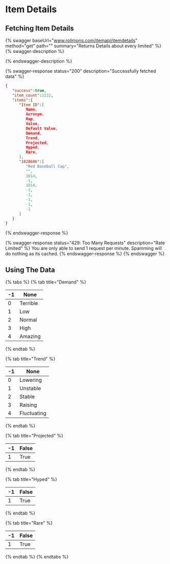 # Item Details

## Fetching Item Details

{% swagger baseUrl="www.rolimons.com/itemapi/itemdetails" method="get" path="" summary="Returns Details about every limited" %}
{% swagger-description %}

{% endswagger-description %}

{% swagger-response status="200" description="Successfully fetched data" %}
```json
{
   "success":true,
   "item_count":2222,
   "items":{
      "Item ID":[
         Name,
         Acronym,
         Rap,
         Value,
         Default Value,
         Demand,
         Trend,
         Projected,
         Hyped,
         Rare,
      ],
      "1028606":[
         "Red Baseball Cap",
         "",
         1014,
         -1,
         1014,
         -1,
         -1,
         -1,
         -1,
         -1
      ]
   }
}
```
{% endswagger-response %}

{% swagger-response status="429: Too Many Requests" description="Rate Limited" %}
You are only able to send 1 request per minute. Spamming will do nothing as its cached.
{% endswagger-response %}
{% endswagger %}

## Using The Data

{% tabs %}
{% tab title="Demand" %}


| -1 | None     |
| -- | -------- |
| 0  | Terrible |
| 1  | Low      |
| 2  | Normal   |
| 3  | High     |
| 4  | Amazing  |
{% endtab %}

{% tab title="Trend" %}


| -1 | None        |
| -- | ----------- |
| 0  | Lowering    |
| 1  | Unstable    |
| 2  | Stable      |
| 3  | Raising     |
| 4  | Fluctuating |
{% endtab %}

{% tab title="Projected" %}


| -1 | False |
| -- | ----- |
| 1  | True  |
{% endtab %}

{% tab title="Hyped" %}


| -1 | False |
| -- | ----- |
| 1  | True  |
{% endtab %}

{% tab title="Rare" %}


| -1 | False |
| -- | ----- |
| 1  | True  |
{% endtab %}
{% endtabs %}
